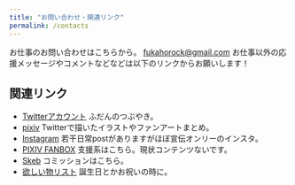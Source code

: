 ```yaml
---
title: "お問い合わせ・関連リンク"
permalink: /contacts
---
```

お仕事のお問い合わせはこちらから。
[fukahorock@gmail.com](mailto:fukahorock@gmail.com)
お仕事以外の応援メッセージやコメントなどなどは以下のリンクからお願いします！


## 関連リンク
- [Twitterアカウント](https://twitter.com/fukahorock) ふだんのつぶやき。
- [pixiv](https://www.pixiv.net/users/850844) Twitterで描いたイラストやファンアートまとめ。
- [Instagram](https://www.instagram.com/fukahorock/) 若干日常postがありますがほぼ宣伝オンリーのインスタ。
- [PIXIV FANBOX](https://fukahorock.fanbox.cc/) 支援系はこちら。現状コンテンツないです。
- [Skeb](https://skeb.jp/@fukahorock) コミッションはこちら。
- [欲しい物リスト](https://www.amazon.jp/hz/wishlist/ls/2BK8YXD9QA6TH) 誕生日とかお祝いの時に。
